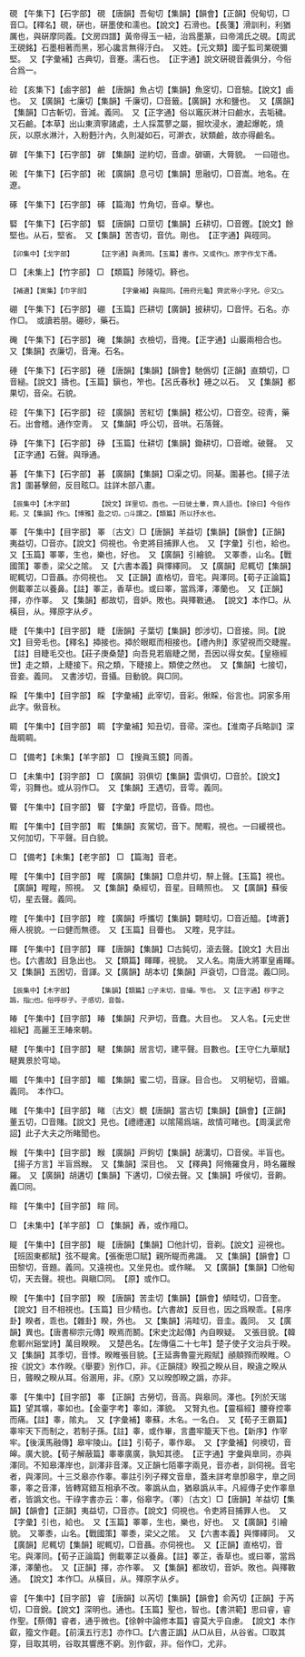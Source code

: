 <!-- { "loadSidebar": true } -->
硯	【午集下】【石字部】	硯	【唐韻】吾甸切【集韻】【韻會】【正韻】倪甸切，□音□。【釋名】硯，硏也，硏墨使和濡也。【說文】石滑也。【長箋】滑訓利，利猶厲也，與硏摩同義。【文房四譜】黃帝得玉一紐，治爲墨篆，曰帝鴻氏之硯。【周武王硯銘】石墨相著而黑，邪心讒言無得汙白。　又姓。【元文類】國子監司業硯彌堅。　又【字彙補】古典切，音蹇。濡石也。　【正字通】說文硏硯音義俱分，今俗合爲一。

硷	【亥集下】【鹵字部】	鹼	【唐韻】魚占切【集韻】魚窆切，□音驗。【說文】鹵也。　又【廣韻】七廉切【集韻】千廉切，□音籤。【廣韻】水和鹽也。　又【廣韻】【集韻】□古斬切，音減。義同。　又【正字通】俗以竈灰淋汁曰鹼水，去垢穢。　又石鹼。【本草】出山東濟寧諸處，土人採蒿蓼之屬，掘坎浸水，漉起爆乾，燒灰，以原水淋汁，入粉麪汁內，久則凝如石，可澣衣，狀類鹼，故亦得鹼名。

硸	【午集下】【石字部】	硸	【集韻】逆約切，音虐。硸磭，大脣貌。　一曰磑也。

硹	【午集下】【石字部】	硹	【廣韻】息弓切【集韻】思融切，□音嵩。地名。在遼。

硺	【午集下】【石字部】	硺	【篇海】竹角切，音卓。擊也。

硻	【午集下】【石字部】	硻	【唐韻】口莖切【集韻】丘耕切，□音鏗。【說文】餘堅也。从石，堅省。　又【集韻】苦杏切，音伉。剛也。　【正字通】與硜同。

	【卯集中】【戈字部】		【正字通】與勇同。【玉篇】書作。又或作□。原字作戈下甬。

□	【未集上】【竹字部】	□	【類篇】陟隆切。簳也。

	【補遺】【寅集】【巾字部】		【字彙補】與龍同。【冊府元龜】齊武帝小字兒。＠又□。

硼	【午集下】【石字部】	硼	【玉篇】匹耕切【廣韻】披耕切，□音怦。石名。亦作□。　或讀若朋。硼砂，藥石。

硽	【午集下】【石字部】	硽	【集韻】衣檢切，音掩。【正字通】山巖兩相合也。　又【集韻】衣廉切，音淹。石名。

硾	【午集下】【石字部】	硾	【唐韻】【集韻】【韻會】馳僞切【正韻】直類切，□音縋。【說文】擣也。【玉篇】鎭也，笮也。【呂氏春秋】硾之以石。　又【集韻】都果切，音朵。石貌。

硿	【午集下】【石字部】	硿	【廣韻】苦紅切【集韻】楛公切，□音空。硿靑，藥石。出會稽。通作空靑。　又【集韻】呼公切，音哄。石落聲。

碀	【午集下】【石字部】	碀	【玉篇】仕耕切【集韻】鋤耕切，□音嶒。破聲。　又【正字通】石聲。與琤通。

碁	【午集下】【石字部】	碁	【廣韻】【集韻】□渠之切。同棊。圍碁也。【揚子法言】圍碁擊劒，反目眩□。註詳木部八畫。

	【辰集中】【木字部】		【說文】詳里切。臿也。一曰徙土輂，齊人語也。【徐曰】今俗作耜。又【集韻】作□。【博雅】盈之切。□斗謂之。【類篇】所以抒水也。

睪	【午集中】【目字部】	睪	〔古文〕□【唐韻】羊益切【集韻】【韻會】【正韻】夷益切，□音亦。【說文】伺視也。令吏將目捕罪人也。　又【字彙】引也，給也。　又【玉篇】睪睪，生也，樂也，好也。　又【廣韻】引繪貌。　又睪黍，山名。【戰國策】睪黍，梁父之隂。　又【六書本義】與懌繹同。　又【廣韻】尼輒切【集韻】昵輒切，□音聶。亦伺視也。　又【正韻】直格切，音宅。與澤同。【荀子正論篇】側載睪芷以養鼻。【註】睪芷，香草也。或曰睪，當爲澤，澤蘭也。　又【正韻】擇，亦作睪。　又【集韻】都故切，音妒。敗也。與殬斁通。　【說文】本作□。从橫目，从。殬原字从歺。

睫	【午集中】【目字部】	睫	【唐韻】子葉切【集韻】卽涉切，□音接。同。【說文】目旁毛也。【釋名】揷接也。揷於眼眶而相接也。【禮內則】豕望視而交睫腥。【註】目睫毛交也。【莊子庚桑楚】向吾見若眉睫之閒，吾因以得女矣。【皇極經世】走之類，上睫接下。飛之類，下睫接上。類使之然也。　又【集韻】七接切，音妾。義同。　又書涉切，音攝。目動貌。與□同。

睬	【午集中】【目字部】	睬	【字彙補】此宰切，音彩。偢睬，俗言也。詞家多用此字。偢音秋。

睭	【午集中】【目字部】	睭	【字彙補】知丑切，音帚。深也。【淮南子兵略訓】深哉睭睭。

□	【備考】【未集】【羊字部】	□	【搜眞玉鏡】同善。

□	【未集中】【羽字部】	□	【廣韻】羽俱切【集韻】雲俱切，□音於。【說文】雩，羽舞也。或从羽作□。　又【集韻】王遇切，音雩。義同。

睯	【午集中】【目字部】	睯	【字彙】呼昆切，音昏。悶也。

睱	【午集中】【目字部】	睱	【集韻】亥駕切，音下。閒睱，視也。一曰緩視也。　又何加切，下平聲。目白貌。

□	【備考】【未集】【老字部】	□	【篇海】音老。

睲	【午集中】【目字部】	睲	【廣韻】【集韻】□息井切，騂上聲。【玉篇】視也。【廣韻】睲睲，照視。　又【集韻】桑經切，音星。目睛照也。　又【廣韻】蘇佞切，星去聲。義同。

睳	【午集中】【目字部】	睳	【廣韻】呼攜切【集韻】翾畦切，□音近醯。【埤蒼】瘠人視貌。一曰健而無德。　又【玉篇】目瞢也。　又睳，見字註。

睴	【午集中】【目字部】	睴	【唐韻】【集韻】□古鈍切，滾去聲。【說文】大目出也。【六書故】目急出也。　又【類篇】睴睴，視貌。　又人名。南唐大將軍皇甫睴。　又【集韻】五困切，音諢。又【廣韻】胡本切【集韻】戸袞切，□音混。義□同。

	【辰集中】【木字部】		【集韻】【類篇】□子末切，音繓。笮也。　又【正字通】桚字之譌，指□也。俗呼桚子。子感切，音昝。

睶	【午集中】【目字部】	睶	【集韻】尺尹切，音蠢。大目也。　又人名。【元史世祖紀】高麗王王睶來朝。

睷	【午集中】【目字部】	睷	【集韻】居言切，建平聲。目數也。【王守仁九華賦】睷異景於穹坳。

睸	【午集中】【目字部】	睸	【集韻】蜜二切，音寐。目合也。　又明秘切，音媚。義同。　本作□。

睹	【午集中】【目字部】	睹	〔古文〕覩【唐韻】當古切【集韻】【韻會】【正韻】董五切，□音賭。【說文】見也。【禮禮運】以隂陽爲端，故情可睹也。【周漢武帝詔】此子大夫之所睹聞也。

睺	【午集中】【目字部】	睺	【廣韻】戸鉤切【集韻】胡溝切，□音侯。半盲也。【揚子方言】半盲爲睺。　又【集韻】深目也。　又【釋典】阿脩羅食月，時名羅睺羅。　又【廣韻】胡遘切【集韻】下遘切，□侯去聲。又【集韻】呼侯切，音齁。義□同。

睻	【午集中】【目字部】	睻	同。

□	【未集中】【羊字部】	□	【集韻】羴，或作羶□。

睼	【午集中】【目字部】	睼	【唐韻】【集韻】□他計切，音剃。【說文】迎視也。【班固東都賦】弦不睼禽。【張衡思□賦】親所睼而弗識。　又【集韻】【韻會】□田黎切，音題。義同。又遠視也。又坐見也。或作睇。　又【廣韻】【集韻】□他甸切，天去聲。視也。與瞋□同。　【原】或作□。

睽	【午集中】【目字部】	睽	【唐韻】苦圭切【集韻】【韻會】傾畦切，□音奎。【說文】目不相視也。【玉篇】目少精也。【六書故】反目也，因之爲睽乖。【易序卦】睽者，乖也。【雜卦】睽，外也。　又【集韻】涓畦切，音圭。義同。　又【廣韻】異也。【唐書柳宗元傳】睽焉而鬭。【宋史沈起傳】內自睽疑。　又張目貌。【韓愈鄆州谿堂詩】萬目睽睽。　又楚邑名。【左傳僖二十七年】楚子使子文治兵于睽。　又【集韻】其季切，音悸。睽睢張目貌。【王延壽魯靈光殿賦】顄顤顟而睽睢。○按《說文》本作睽。《舉要》別作□，非。《正韻牋》睽孤之睽从目，睽違之睽从日，聾睽之睽从耳。俗溷用，非。《原》又以暌卽睽之譌，亦非。

睾	【午集中】【目字部】	睾	【正韻】古勞切，音高。與皋同。澤也。【列於天瑞篇】望其壙，睾如也。【金壷字考】睾如，澤貌。　又腎丸也。【靈樞經】腰脊控睾而痛。【註】睾，隂丸。　又【字彙補】睾蘇，木名。一名白。　又【荀子王霸篇】睾牢天下而制之，若制子孫。【註】睾，或作畢，言盡牢籠天下也。【新序】作宰牢。【後漢馬融傳】皋牢陵山。【註】引荀子，睾作皋。　又【字彙補】何襖切，音皞。廣大貌。【荀子解蔽篇】睾睾廣廣，孰知其德。　【正字通】字彙與臯同，亦與澤同。不知皋澤岸也，訓澤非音澤。又正韻七陌睾字兩見，音亦者，訓伺視。音宅者，與澤同。十三爻皋亦作睾。睾註引列子釋文音臯，蓋未詳考臯卽皋字，臯之同睾，睾之音澤，皆轉寫錯互相承不改。睾譌从血，猶皋譌从丰。凡經傳子史作睾臯者，皆譌文也。干祿字書亦云：睾，俗皋字。（睪）〔古文〕□【唐韻】羊益切【集韻】【韻會】【正韻】夷益切，□音亦。【說文】伺視也。令吏將目捕罪人也。　又【字彙】引也，給也。　又【玉篇】睪睪，生也，樂也，好也。　又【廣韻】引繪貌。　又睪黍，山名。【戰國策】睪黍，梁父之隂。　又【六書本義】與懌繹同。　又【廣韻】尼輒切【集韻】昵輒切，□音聶。亦伺視也。　又【正韻】直格切，音宅。與澤同。【荀子正論篇】側載睪芷以養鼻。【註】睪芷，香草也。或曰睪，當爲澤，澤蘭也。　又【正韻】擇，亦作睪。　又【集韻】都故切，音妒。敗也。與殬斁通。　【說文】本作□。从橫目，从。殬原字从歺。

睿	【午集中】【目字部】	睿	【唐韻】以芮切【集韻】【韻會】俞芮切【正韻】于芮切，□音銳。【說文】深明也。通也。【玉篇】聖也，智也。【書洪範】思曰睿，睿作聖。【蔡傳】睿者，通乎微也。【徐幹中論修本篇】睿莫大乎自慮。　【說文】本作叡，籀文作壡。【前漢五行志】亦作□。【六書正譌】从□从目，从谷省。□取其穿，目取其明，谷取其響應不窮。別作叡，非。俗作□，尤非。

